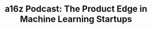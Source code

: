 ---
categories: ['podcasts', 'business', 'data science', 'machine learning', 'all_articles']
provider_display: "a16z.com"
provider_name: "a16z"
favicon_url: "http://0.gravatar.com/blavatar/028155d40793d8c2f7fd77a3b55ac924?s=32"
title: "a16z Podcast: The Product Edge in Machine Learning Startups"
published: "2017-03-17T15:30:36"
source: http://a16z.com/2017/03/17/machine-learning-startups-data-saas/
raw_source: http://feeds.soundcloud.com/stream/313020956-a16z-machine-learning-startups-data-saas.mp3
thumbnail: http://static.pocketcasts.com/discover/images/400/20a7ca40-9128-0131-8b7f-723c91aeae46.jpg
---